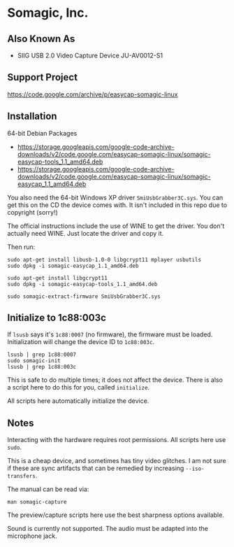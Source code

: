 # Somagic, Inc.

## Also Known As
- SIIG USB 2.0 Video Capture Device JU-AV0012-S1

## Support Project
https://code.google.com/archive/p/easycap-somagic-linux

## Installation
64-bit Debian Packages
- https://storage.googleapis.com/google-code-archive-downloads/v2/code.google.com/easycap-somagic-linux/somagic-easycap-tools_1.1_amd64.deb
- https://storage.googleapis.com/google-code-archive-downloads/v2/code.google.com/easycap-somagic-linux/somagic-easycap_1.1_amd64.deb

You also need the 64-bit Windows XP driver `SmiUsbGrabber3C.sys`. You can get this on the CD the device comes with.
It isn't included in this repo due to copyright (sorry!)

The official instructions include the use of WINE to get the driver. You don't actually need WINE. Just locate the driver and copy it.

Then run:
```
sudo apt-get install libusb-1.0-0 libgcrypt11 mplayer usbutils
sudo dpkg -i somagic-easycap_1.1_amd64.deb

sudo apt-get install libgcrypt11
sudo dpkg -i somagic-easycap-tools_1.1_amd64.deb

sudo somagic-extract-firmware SmiUsbGrabber3C.sys
```

## Initialize to 1c88:003c
If `lsusb` says it's `1c88:0007` (no firmware), the firmware must be loaded.
Initialization will change the device ID to `1c88:003c`.

```
lsusb | grep 1c88:0007
sudo somagic-init
lsusb | grep 1c88:003c
```

This is safe to do multiple times; it does not affect the device. There is also a script here to do this for you, called `initialize`.

All scripts here automatically initialize the device.

## Notes
Interacting with the hardware requires root permissions. All scripts here use `sudo`.

This is a cheap device, and sometimes has tiny video glitches.
I am not sure if these are sync artifacts that can be remedied by increasing `--iso-transfers`.

The manual can be read via:

```
man somagic-capture
```

The preview/capture scripts here use the best sharpness options available.

Sound is currently not supported. The audio must be adapted into the microphone jack.
